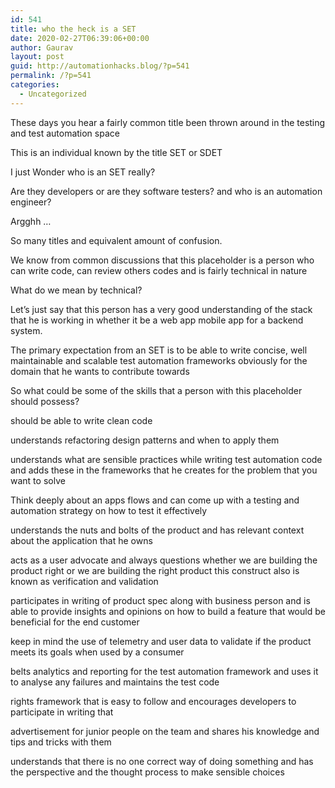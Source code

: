 ```yaml
---
id: 541
title: who the heck is a SET
date: 2020-02-27T06:39:06+00:00
author: Gaurav
layout: post
guid: http://automationhacks.blog/?p=541
permalink: /?p=541
categories:
  - Uncategorized
---
```

These days you hear a fairly common title been thrown around in the testing and test automation space

This is an individual known by the title SET or SDET

I just Wonder who is an SET really?

Are they developers or are they software testers? and who is an automation engineer?

Argghh &#8230;

So many titles and equivalent amount of confusion.

We know from common discussions that this placeholder is a person who can write code, can review others codes and is fairly technical in nature

What do we mean by technical?

Let&#8217;s just say that this person has a very good understanding of the stack that he is working in whether it be a web app mobile app for a backend system.

The primary expectation from an SET is to be able to write concise, well maintainable and scalable test automation frameworks obviously for the domain that he wants to contribute towards

So what could be some of the skills that a person with this placeholder should possess?

should be able to write clean code

understands refactoring design patterns and when to apply them

understands what are sensible practices while writing test automation code and adds these in the frameworks that he creates for the problem that you want to solve

Think deeply about an apps flows and can come up with a testing and automation strategy on how to test it effectively

understands the nuts and bolts of the product and has relevant context about the application that he owns

acts as a user advocate and always questions whether we are building the product right or we are building the right product this construct also is known as verification and validation

participates in writing of product spec along with business person and is able to provide insights and opinions on how to build a feature that would be beneficial for the end customer

keep in mind the use of telemetry and user data to validate if the product meets its goals when used by a consumer

belts analytics and reporting for the test automation framework and uses it to analyse any failures and maintains the test code

rights framework that is easy to follow and encourages developers to participate in writing that

advertisement for junior people on the team and shares his knowledge and tips and tricks with them

understands that there is no one correct way of doing something and has the perspective and the thought process to make sensible choices